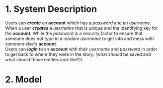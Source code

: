 # 1. System Description

Users can **_create_** an **account** which has a _password_ and an _username_. When a user **_creates_** a _username_ that is unique and the identifying key for the **account**. While the _password_ is a security factor to ensure that someone does not type in a random _username_ to get into and mess with someone else's **account**.\
Users can **_login_** to an **account** with their _username_ and _password_ in order to get back to where they were in the story. (what should be saved and what should those entities look like?)\


# 2. Model
